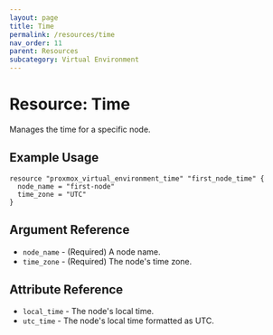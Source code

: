 ```yaml
---
layout: page
title: Time
permalink: /resources/time
nav_order: 11
parent: Resources
subcategory: Virtual Environment
---
```


# Resource: Time

Manages the time for a specific node.

## Example Usage

```
resource "proxmox_virtual_environment_time" "first_node_time" {
  node_name = "first-node"
  time_zone = "UTC"
}
```

## Argument Reference

* `node_name` - (Required) A node name.
* `time_zone` - (Required) The node's time zone.

## Attribute Reference

* `local_time` - The node's local time.
* `utc_time` - The node's local time formatted as UTC.
